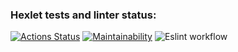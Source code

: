 ### Hexlet tests and linter status:
[![Actions Status](https://github.com/andymodd/frontend-project-lvl1/workflows/hexlet-check/badge.svg)](https://github.com/andymodd/frontend-project-lvl1/actions)
[![Maintainability](https://api.codeclimate.com/v1/badges/a99a88d28ad37a79dbf6/maintainability)](https://codeclimate.com/github/andymodd/frontend-project-lvl1/maintainability)
![Eslint workflow](https://github.com/andymodd/frontend-project-lvl1/actions/workflows/test-eslint.yml/badge.svg)